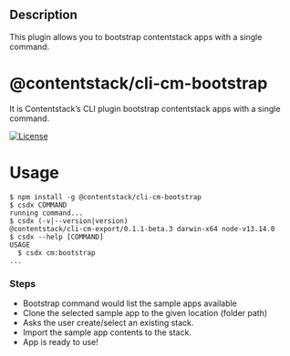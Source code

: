 ## Description
This plugin allows you to bootstrap contentstack apps with a single command.


@contentstack/cli-cm-bootstrap
===================

It is Contentstack’s CLI plugin bootstrap contentstack apps with a single command.

[![License](https://img.shields.io/npm/l/@contentstack/cli)](https://github.com/contentstack/cli/blob/main/LICENSE)

# Usage
<!-- usage -->
```sh-session
$ npm install -g @contentstack/cli-cm-bootstrap
$ csdx COMMAND
running command...
$ csdx (-v|--version|version)
@contentstack/cli-cm-export/0.1.1-beta.3 darwin-x64 node-v13.14.0
$ csdx --help [COMMAND]
USAGE
  $ csdx cm:bootstrap
...
```

### Steps
* Bootstrap command would list the sample apps available
* Clone the selected sample app to the given location (folder path)
* Asks the user create/select an existing stack.
* Import the sample app contents to the stack.
* App is ready to use!

